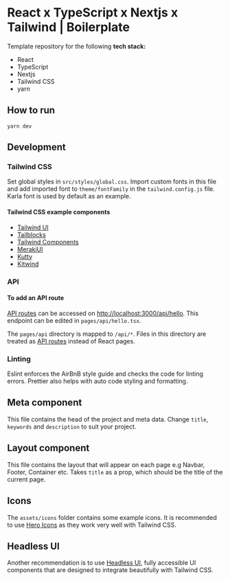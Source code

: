 # React x TypeScript x Nextjs x Tailwind | Boilerplate

Template repository for the following **tech stack:**

- React
- TypeScript
- Nextjs
- Tailwind CSS
- yarn

## How to run

```
yarn dev
```

## Development

### Tailwind CSS

Set global styles in `src/styles/global.css`. Import custom fonts in this file and add imported font to `theme/fontFamily` in the `tailwind.config.js` file. Karla font is used by default as an example.

#### Tailwind CSS example components

- [Tailwind UI](https://tailwindui.com/preview)
- [Tailblocks](https://tailblocks.cc/)
- [Tailwind Components](https://tailwindcomponents.com/)
- [MerakiUI](https://merakiui.com/)
- [Kutty](https://kutty.netlify.app/components/)
- [Kitwind](https://kitwind.io/products/kometa/components/)

### API

#### To add an API route

[API routes](https://nextjs.org/docs/api-routes/introduction) can be accessed on [http://localhost:3000/api/hello](http://localhost:3000/api/hello). This endpoint can be edited in `pages/api/hello.tsx`.

The `pages/api` directory is mapped to `/api/*`. Files in this directory are treated as [API routes](https://nextjs.org/docs/api-routes/introduction) instead of React pages.

### Linting

Eslint enforces the AirBnB style guide and checks the code for linting errors.
Prettier also helps with auto code styling and formatting.

## Meta component

This file contains the head of the project and meta data.
Change `title`, `keywords` and `description` to suit your project.

## Layout component

This file contains the layout that will appear on each page e.g Navbar, Footer, Container etc. Takes `title` as a prop, which should be the title of the current page.

## Icons

The `assets/icons` folder contains some example icons. It is recommended to use [Hero Icons](https://heroicons.com/) as they work very well with Tailwind CSS.

## Headless UI

Another recommendation is to use [Headless UI](https://headlessui.dev/), fully accessible UI components that are designed to integrate beautifully with Tailwind CSS.
